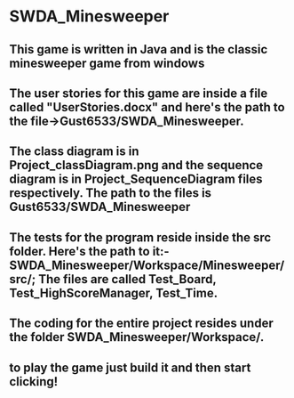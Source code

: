 # SWDA_Minesweeper

## This game is written in Java and is the classic minesweeper game from windows

## The user stories for this game are inside a file called "UserStories.docx" and here's the path to the file->Gust6533/SWDA_Minesweeper.

## The class diagram is in Project_classDiagram.png and the sequence diagram is in Project_SequenceDiagram files respectively. The path to the files is Gust6533/SWDA_Minesweeper

## The tests for the program reside inside the src folder. Here's the path to it:-SWDA_Minesweeper/Workspace/Minesweeper/src/; The files are called Test_Board, Test_HighScoreManager, Test_Time.

## The coding for the entire project resides under the folder SWDA_Minesweeper/Workspace/. 

## to play the game just build it and then start clicking!

